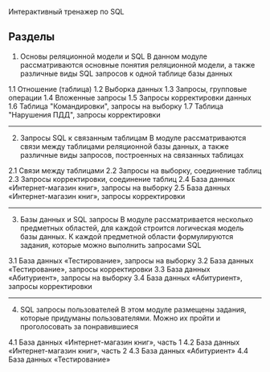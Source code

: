 Интерактивный тренажер по SQL

Разделы
----------------------------------------------------------------------------------------------------
1. Основы реляционной модели и SQL
В данном модуле рассматриваются основные понятия реляционной модели, а также различные виды SQL запросов к одной таблице базы данных

1.1 Отношение (таблица)
1.2 Выборка данных
1.3 Запросы, групповые операции
1.4 Вложенные запросы
1.5 Запросы корректировки данных
1.6 Таблица "Командировки", запросы на выборку
1.7 Таблица "Нарушения ПДД", запросы корректировки

----------------------------------------------------------------------------------------------------

2. Запросы SQL к связанным таблицам
В модуле рассматриваются связи между таблицами реляционной базы данных, а также различные виды запросов, построенных на связанных таблицах

2.1 Связи между таблицами
2.2 Запросы на выборку, соединение таблиц
2.3 Запросы корректировки, соединение таблиц
2.4 База данных «Интернет-магазин книг», запросы на выборку
2.5 База данных «Интернет-магазин книг», запросы корректировки

----------------------------------------------------------------------------------------------------

3. Базы данных и SQL запросы
В модуле рассматривается несколько предметных областей, для каждой строится логическая модель базы данных. К каждой предметной области формулируются задания, которые можно выполнить запросами SQL

3.1 База данных «Тестирование», запросы на выборку
3.2 База данных «Тестирование», запросы корректировки
3.3 База данных «Абитуриент», запросы на выборку
3.4 База данных «Абитуриент», запросы корректировки

----------------------------------------------------------------------------------------------------

4. SQL запросы пользователей
В этом модуле размещены задания, которые придуманы пользователями. Можно их пройти и проголосовать за понравившиеся

4.1 База данных «Интернет-магазин книг», часть 1
4.2 База данных «Интернет-магазин книг», часть 2
4.3 База данных «Абитуриент»
4.4 База данных «Тестирование»
